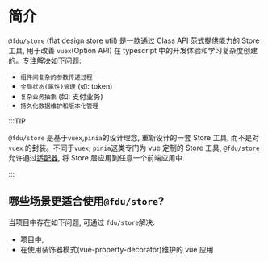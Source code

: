 # 简介

`@fdu/store` (flat design store util) 是一款通过 Class API 范式提供能力的 Store 工具, 用于改善 `vuex`(Option API) 在 typescript 中的开发体验和学习复杂度创建的。专注解决如下问题:

-   `组件间复杂的参数传递过程`
-   `全局状态(属性)管理` (如: token)
-   `复杂业务抽象` (如: 支付业务)
-   `持久化数据维护和版本化管理`

:::TIP

`@fdu/store` 是基于`vuex`,`pinia`的设计理念, 重新设计的一套 Store 工具, 而不是对 `vuex` 的封装。不同于`vuex`, `pinia`这类专门为 vue 定制的 Store 工具, `@fdu/store` 允许通过[适配器](/zh/adapter), 将 Store 层应用到任意一个前端应用中.

:::

## 哪些场景更适合使用`@fdu/store`?

当项目中存在如下问题, 可通过 `fdu/store`解决.

-   项目中,
-   在使用装饰器模式(vue-property-decorator)维护的 vue 应用
